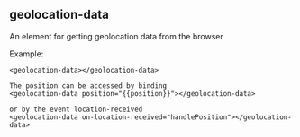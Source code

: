 ## geolocation-data

An element for getting geolocation data from the browser

Example:

    <geolocation-data></geolocation-data>

    The position can be accessed by binding
    <geolocation-data position="{{position}}"></geolocation-data>

    or by the event location-received
    <geolocation-data on-location-received="handlePosition"></geolocation-data>
